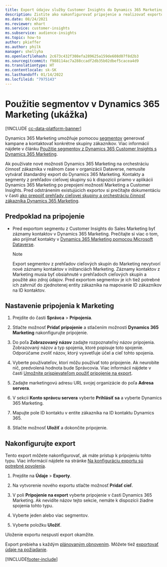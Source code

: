 ```yaml
---
title: Export údajov služby Customer Insights do Dynamics 365 Marketing
description: Zistite ako nakonfigurovať pripojenie a realizovať exportovanie do Dynamics 365 Marketing.
ms.date: 08/24/2021
ms.reviewer: mhart
ms.service: customer-insights
ms.subservice: audience-insights
ms.topic: how-to
author: pkieffer
ms.author: philk
manager: shellyha
ms.openlocfilehash: 2c673c432f308efa289625a159de608d07f8d2b3
ms.sourcegitcommit: f988114ac7a288ccadf2db35b02dbef5cacea4d9
ms.translationtype: HT
ms.contentlocale: sk-SK
ms.lasthandoff: 01/14/2022
ms.locfileid: "7975143"
---
```

# <a name="use-segments-in-dynamics-365-marketing-preview"></a>Použitie segmentov v Dynamics 365 Marketing (ukážka)

[!INCLUDE [cc-data-platform-banner](../includes/cc-data-platform-banner.md)]

Dynamics 365 Marketing umožňuje pomocou [segmentov](segments.md) generovať kampane a kontaktovať konkrétne skupiny zákazníkov. Viac informácií nájdete v článku [Použitie segmentov z Dynamics 365 Customer Insights s Dynamics 365 Marketing](/dynamics365/marketing/customer-insights-segments).

Ak používate nové možnosti Dynamics 365 Marketing na orchestráciu činnosť zákazníka v reálnom čase v organizácii Dataverse, nemusíte vytvárať štandardný export do Dynamics 365 Marketing. Kontakty a segmenty z prehľadov cieľovej skupiny sú k dispozícii priamo v aplikácii Dynamics 365 Marketing po prepojení možností Marketing a Customer Insights. Pred odstránením existujúcich exportov si prečítajte dokumentáciu v časti [ako prepojiť prehľady cieľovej skupiny a orchestráciu činnosť zákazníka Dynamics 365 Marketing](/dynamics365/marketing/real-time-marketing-ci-profile).

## <a name="prerequisite-for-a-connection"></a>Predpoklad na pripojenie

- Pred exportom segmentu z Customer Insights do Sales Marketing byť záznamy kontaktov v Dynamics 365 Marketing. Prečítajte si viac o tom, ako prijímať kontakty v [Dynamics 365 Marketing pomocou Microsoft Dataverse](connect-power-query.md).

  > [!NOTE]
  > Export segmentov z prehľadov cieľových skupín do Marketing nevytvorí nové záznamy kontaktov v inštanciách Marketing. Záznamy kontaktov z Marketing musia byť obsiahnuté v prehľadoch cieľových skupín a použité ako zdroj údajov. Pred exportom segmentov je ich tiež potrebné ich zahrnúť do zjednotenej entity zákazníka na mapovanie ID zákazníkov na ID kontaktov.

## <a name="set-up-connection-to-marketing"></a>Nastavenie pripojenia k Marketing

1. Prejdite do časti **Správca** > **Pripojenia**.

1. Stlačte možnosť **Pridať pripojenie** a stlačením možnosti **Dynamics 365 Marketing** nakonfigurujte pripojenie.

1. Do poľa **Zobrazovaný názov** zadajte rozpoznateľný názov pripojenia. Zobrazovaný názov a typ spojenia, ktoré popisuje toto spojenie. Odporúčame zvoliť názov, ktorý vysvetľuje účel a cieľ tohto spojenia.

1. Vyberte používateľov, ktorí môžu používať toto pripojenie. Ak neurobíte nič, predvolená hodnota bude Správcovia. Viac informácií nájdete v časti [Umožnite prispievateľom použiť pripojenie na export](connections.md#allow-contributors-to-use-a-connection-for-exports).

1. Zadajte marketingovú adresu URL svojej organizácie do poľa **Adresa servera**.

1. V sekcii **Konto správcu servera** vyberte **Prihlásiť sa** a vyberte Dynamics 365 Marketing.

1. Mapujte pole ID kontaktu v entite zákazníka na ID kontaktu Dynamics 365.

1. Stlačte možnosť **Uložiť** a dokončite pripojenie. 

## <a name="configure-an-export"></a>Nakonfigurujte export

Tento export môžete nakonfigurovať, ak máte prístup k pripojeniu tohto typu. Viac informácií nájdete na stránke [Na konfiguráciu exportu sú potrebné povolenia](export-destinations.md#set-up-a-new-export).

1. Prejdite na **Údaje** > **Exporty**.

1. Na vytvorenie nového exportu stlačte možnosť **Pridať cieľ**.

1. V poli **Pripojenie na export** vyberte pripojenie v časti Dynamics 365 Marketing. Ak nevidíte názov tejto sekcie, nemáte k dispozícii žiadne spojenia tohto typu.

1. Vyberte jeden alebo viac segmentov.

1. Vyberte položku **Uložiť**.

Uloženie exportu nespustí export okamžite.

Export prebieha s každým [plánovaným obnovením](system.md#schedule-tab). Môžete tiež [exportovať údaje na požiadanie](export-destinations.md#run-exports-on-demand). 

[!INCLUDE[footer-include](../includes/footer-banner.md)]
